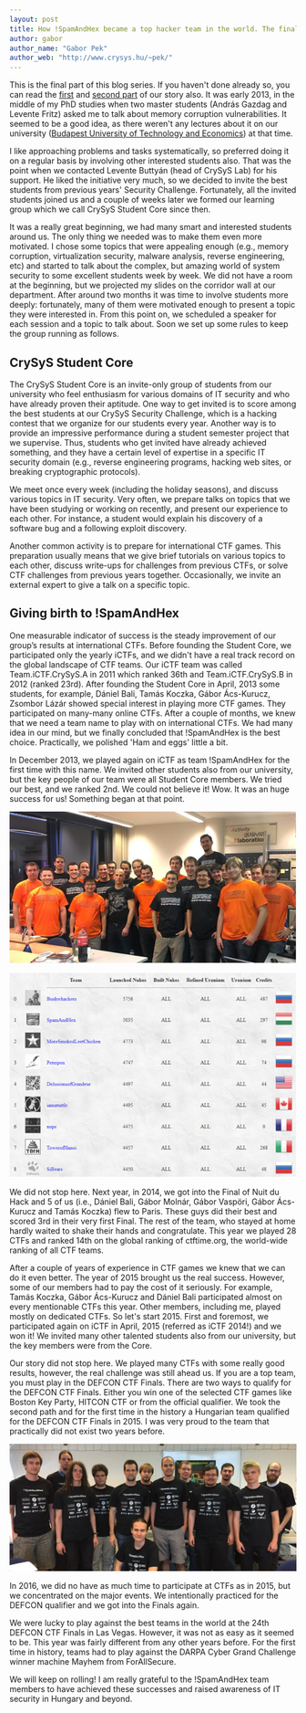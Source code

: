 ```yaml
---
layout: post
title: How !SpamAndHex became a top hacker team in the world. The final part. 
author: gabor
author_name: "Gabor Pek"
author_web: "http://www.crysys.hu/~pek/"
---
```


This is the final part of this blog series. If you haven't done already so, you can read the 
[first](https://blog.avatao.com/How-SpamAndHex-became-top-hacker-team/) and 
[second part](https://blog.avatao.com/How-SpamAndHex-became-top-hacker-team-2/) of our story also. 
It was early 2013, in the middle of my PhD studies when two master students (András Gazdag and Levente Fritz) asked 
me to talk about memory corruption vulnerabilities. It seemed to be a good idea, as there weren't any lectures about it 
on our university ([Budapest University of Technology and Economics](https://www.bme.hu)) at that time.
 
<!--excerpt-->

I like approaching problems and tasks systematically, so preferred doing it on a regular basis by involving other interested 
students also. That was the point when we contacted Levente Buttyán (head of CrySyS Lab) for his support.
He liked the initiative very much, so we decided to invite the best students from previous years' Security Challenge. 
Fortunately, all the invited students joined us and a couple of weeks later we formed our learning group which we call 
CrySyS Student Core since then. 

It was a really great beginning, we had many smart and interested students around us. The only thing we needed was to 
make them even more motivated. I chose some topics that were appealing enough (e.g., memory corruption, 
virtualization security, malware analysis, reverse engineering, etc) and started to talk about the complex, but amazing world
of system security to some excellent students week by week. We did not have a room at the beginning, 
but we projected my slides on the corridor wall at our department. After around two months it was time to 
involve students more deeply: fortunately, many of them were motivated enough to present a topic they were interested in. 
From this point on, we scheduled a speaker for each session and a topic to talk about. Soon we set up some rules to keep the group
running as follows.

## CrySyS Student Core 
The CrySyS Student Core is an invite-only group of students from our university who feel enthusiasm for
various domains of IT security and who have already proven their aptitude. One way to get invited is to score
among the best students at our CrySyS Security Challenge, which is a hacking contest that we organize for our
students every year. Another way is to provide an impressive performance during a student semester project that
we supervise. Thus, students who get invited have already achieved something, and they have a certain
level of expertise in a specific IT security domain (e.g., reverse engineering programs, hacking web sites, or 
breaking cryptographic protocols). 

We meet once every week (including the holiday seasons), and discuss various topics in IT security. Very often, 
we prepare talks on topics that we have been studying or working on recently, and present our experience to each other. 
For instance, a student would explain his discovery of a software bug and a following exploit discovery. 

Another common activity is to prepare for international CTF games. This preparation usually means that 
we give brief tutorials on various topics to each other, discuss write-ups for challenges from previous CTFs, 
or solve CTF challenges from previous years together. Occasionally, we invite an external expert to give a talk on a specific topic.

## Giving birth to !SpamAndHex

One measurable indicator of success is the steady improvement of our group’s results at international CTFs. 
Before founding the Student Core, we participated only the yearly iCTFs, and we didn't have a real track record on the global 
landscape of CTF teams. Our iCTF team was called Team.iCTF.CrySyS.A in 2011 which ranked 36th and Team.iCTF.CrySyS.B 
in 2012 (ranked 23rd). After founding the Student Core in April, 2013 some students, for example, Dániel Bali, Tamás Koczka, 
Gábor Ács-Kurucz, Zsombor Lázár showed special interest in playing more CTF games. They participated on many-many online CTFs. 
After a couple of months, we knew that we need a team name to play with on international CTFs. We had many idea 
in our mind, but we finally concluded that !SpamAndHex is the best choice. Practically, we polished 'Ham and eggs' little a bit.

In December 2013, we played again on iCTF as team !SpamAndHex for the first time with this name. We invited other students 
also from our university, but the key people of our team were all Student Core members. We tried our best, and we ranked 2nd. 
We could not believe it! Wow. It was an huge success for us! Something began at that point. 
   
![The !SpamAndHex team on iCTF 2013](../images/20131206_iCTF_02.jpg)

![iCTF 2013 scoreboard](../images/20131206_iCTF_01.jpg)

We did not stop here. Next year, in 2014, we got into the Final of Nuit du Hack and 5 of us (i.e., Dániel Bali, Gábor Molnár, 
Gábor Vaspöri, Gábor Ács-Kurucz and Tamás Koczka) flew to Paris. These guys did their best and scored 3rd in their
very first Final. The rest of the team, who stayed at home hardly waited to shake their hands and congratulate. 
This year we played 28 CTFs and ranked 14th on the global ranking of ctftime.org, the world-wide ranking of all CTF teams.

After a couple of years of experience in CTF games we knew that we can do it even better. The year of 2015 brought us the 
real success. However, some of our members had to pay the cost of it seriously. For example, Tamás Koczka, Gábor Ács-Kurucz and 
Dániel Bali participated almost on every mentionable CTFs this year. Other members, including me, played mostly on dedicated CTFs.
So let's start 2015. First and foremost, we participated again on iCTF in April, 2015 (referred as iCTF 2014!) and we won it! 
We invited many other talented students also from our university, but the key members were from the Core. 

Our story did not stop here. We played many CTFs with some really good results, however, the real challenge was 
still ahead us. If you are a top team, you must play in the DEFCON CTF Finals. There are two ways to qualify for the
DEFCON CTF Finals. Either you win one of the selected CTF games like Boston Key Party, HITCON CTF or from the official
qualifier. We took the second path and for the first time in the history a Hungarian team qualified for the DEFCON
CTF Finals in 2015. I was very proud to the team that practically did not exist two years before.

![The !SpamAndHex team preparing for the DEFCON CTF 2015 Finals](../images/defcon_team_2015.jpg)

In 2016, we did no have as much time to participate at CTFs as in 2015, but we concentrated on the major events. We 
intentionally practiced for the DEFCON qualifier and we got into the Finals again. 

We were lucky to play against the best teams in the world at the 24th DEFCON CTF Finals in Las Vegas. However, it was not 
as easy as it seemed to be. This year was fairly different from any other years before. For the first time in history,
teams had to play against the DARPA Cyber Grand Challenge winner machine Mayhem from ForAllSecure.
 
We will keep on rolling! I am really grateful to the !SpamAndHex team members to have achieved these successes and raised
 awareness of IT security in Hungary and beyond. 
